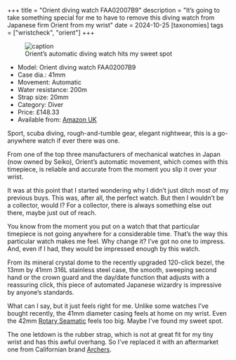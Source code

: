 +++
title = "Orient diving watch FAA02007B9"
description = "It’s going to take something special for me to have to remove this diving watch from Japanese firm Orient from my wrist"
date = 2024-10-25
[taxonomies]
tags = ["wristcheck", "orient"]
+++

<figure>
        <img src="orient-FAA02007B9-1024.jpeg" srcset="orient-FAA02007B9-1024.jpeg 1024w, orient-FAA02007B9-1024.avif 1024w, orient-FAA02007B9-1024.heic 1024w, orient-FAA02007B9-1024.webp 1024w" alt="caption" />
        <figcaption>Orient’s automatic diving watch hits my sweet spot</figcaption>
</figure>

- Model: Orient diving watch FAA02007B9
- Case dia.: 41mm
- Movement: Automatic
- Water resistance: 200m
- Strap size: 20mm 
- Category: Diver
- Price: £148.33 
- Available from: [Amazon UK](https://amzn.to/4dWKNZu)

Sport, scuba diving, rough-and-tumble gear, elegant nightwear, this is a go-anywhere watch if ever there was one.

From one of the top three manufacturers of mechanical watches in Japan (now owned by Seiko), Orient’s automatic movement, which comes with this timepiece, is reliable and accurate from the moment you slip it over your wrist.

It was at this point that I started wondering why I didn’t just ditch most of my previous buys. This was, after all, the perfect watch. But then I wouldn’t be a collector, would I? For a collector, there is always something else out there, maybe just out of reach.

You know from the moment you put on a watch that that particular timepiece is not going anywhere for a considerable time. That’s the way this particular watch makes me feel. Why change it? I’ve got no one to impress. And, even if I had, they would be impressed enough by this watch.

From its mineral crystal dome to the recently upgraded 120-click bezel, the 13mm by 41mm 316L stainless steel case, the smooth, sweeping second hand or the crown guard and the day/date function that adjusts with a reassuring click, this piece of automated Japanese wizardry is impressive by anyone’s standards.

What can I say, but it just feels right for me. Unlike some watches I’ve bought recently, the 41mm diameter casing feels at home on my wrist. Even the 42mm [Rotary Seamatic](/journal/watches/rotary-seamatic-automatic-watch-gs05430-79/) feels too big. Maybe I’ve found my sweet spot.

The one letdown is the rubber strap, which is not at great fit for my tiny wrist and has this awful overhang. So I’ve replaced it with an aftermarket one from Californian brand [Archers](https://amzn.to/3C0a480).
